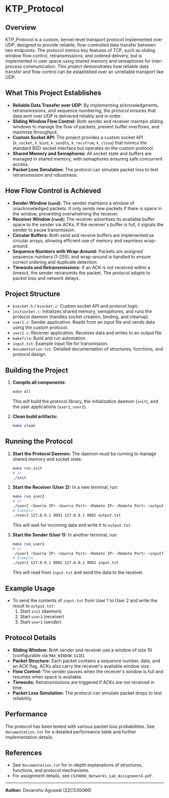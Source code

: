 # KTP_Protocol

## Overview

KTP_Protocol is a custom, kernel-level transport protocol implemented over UDP, designed to provide reliable, flow-controlled data transfer between two endpoints. The protocol mimics key features of TCP, such as sliding window flow control, retransmissions, and ordered delivery, but is implemented in user space using shared memory and semaphores for inter-process communication. This project demonstrates how reliable data transfer and flow control can be established over an unreliable transport like UDP.

## What This Project Establishes
- **Reliable Data Transfer over UDP:** By implementing acknowledgments, retransmissions, and sequence numbering, the protocol ensures that data sent over UDP is delivered reliably and in order.
- **Sliding Window Flow Control:** Both sender and receiver maintain sliding windows to manage the flow of packets, prevent buffer overflows, and maximize throughput.
- **Custom Socket API:** The project provides a custom socket API (`k_socket`, `k_bind`, `k_sendto`, `k_recvfrom`, `k_close`) that mimics the standard BSD socket interface but operates on the custom protocol.
- **Shared Memory and Semaphores:** All socket state and buffers are managed in shared memory, with semaphores ensuring safe concurrent access.
- **Packet Loss Simulation:** The protocol can simulate packet loss to test retransmission and robustness.

## How Flow Control is Achieved
- **Sender Window (`swnd`):** The sender maintains a window of unacknowledged packets. It only sends new packets if there is space in the window, preventing overwhelming the receiver.
- **Receiver Window (`rwnd`):** The receiver advertises its available buffer space to the sender via ACKs. If the receiver's buffer is full, it signals the sender to pause transmission.
- **Circular Buffers:** Both send and receive buffers are implemented as circular arrays, allowing efficient use of memory and seamless wrap-around.
- **Sequence Numbers with Wrap-Around:** Packets are assigned sequence numbers (1-255), and wrap-around is handled to ensure correct ordering and duplicate detection.
- **Timeouts and Retransmissions:** If an ACK is not received within a timeout, the sender retransmits the packet. The protocol adapts to packet loss and network delays.

## Project Structure
- `ksocket.h` / `ksocket.c`: Custom socket API and protocol logic.
- `initsocket.c`: Initializes shared memory, semaphores, and runs the protocol daemon (handles socket creation, binding, and cleanup).
- `user1.c`: Sender application. Reads from an input file and sends data using the custom protocol.
- `user2.c`: Receiver application. Receives data and writes to an output file.
- `makefile`: Build and run automation.
- `input.txt`: Example input file for transmission.
- `documentation.txt`: Detailed documentation of structures, functions, and protocol design.

## Building the Project

1. **Compile all components:**
   ```sh
   make all
   ```
   This will build the protocol library, the initialization daemon (`init`), and the user applications (`user1`, `user2`).

2. **Clean build artifacts:**
   ```sh
   make clean
   ```

## Running the Protocol

1. **Start the Protocol Daemon:**
   The daemon must be running to manage shared memory and socket state.
   ```sh
   make run_init
   # or
   ./init
   ```

2. **Start the Receiver (User 2):**
   In a new terminal, run:
   ```sh
   make run_user2
   # or
   ./user2 <Source IP> <Source Port> <Remote IP> <Remote Port> <outputfile.txt>
   # Example:
   ./user2 127.0.0.1 9093 127.0.0.1 8082 output.txt
   ```
   This will wait for incoming data and write it to `output.txt`.

3. **Start the Sender (User 1):**
   In another terminal, run:
   ```sh
   make run_user1
   # or
   ./user1 <Source IP> <Source Port> <Remote IP> <Remote Port> <inputfile.txt>
   # Example:
   ./user1 127.0.0.1 8082 127.0.0.1 9093 input.txt
   ```
   This will read from `input.txt` and send the data to the receiver.

## Example Usage

- To send the contents of `input.txt` from User 1 to User 2 and write the result to `output.txt`:
  1. Start `init` (daemon)
  2. Start `user2` (receiver)
  3. Start `user1` (sender)

## Protocol Details

- **Sliding Window:** Both sender and receiver use a window of size 10 (configurable via `MAX_WINDOW_SIZE`).
- **Packet Structure:** Each packet contains a sequence number, data, and an ACK flag. ACKs also carry the receiver's available window size.
- **Flow Control:** The sender pauses when the receiver's window is full and resumes when space is available.
- **Timeouts:** Retransmissions are triggered if ACKs are not received in time.
- **Packet Loss Simulation:** The protocol can simulate packet drops to test reliability.

## Performance

The protocol has been tested with various packet loss probabilities. See `documentation.txt` for a detailed performance table and further implementation details.

## References
- See `documentation.txt` for in-depth explanations of structures, functions, and protocol mechanisms.
- For assignment details, see `CS39006_Networks_Lab_Assignment4.pdf`.

---

**Author:** Devanshu Agrawal (22CS30066)
